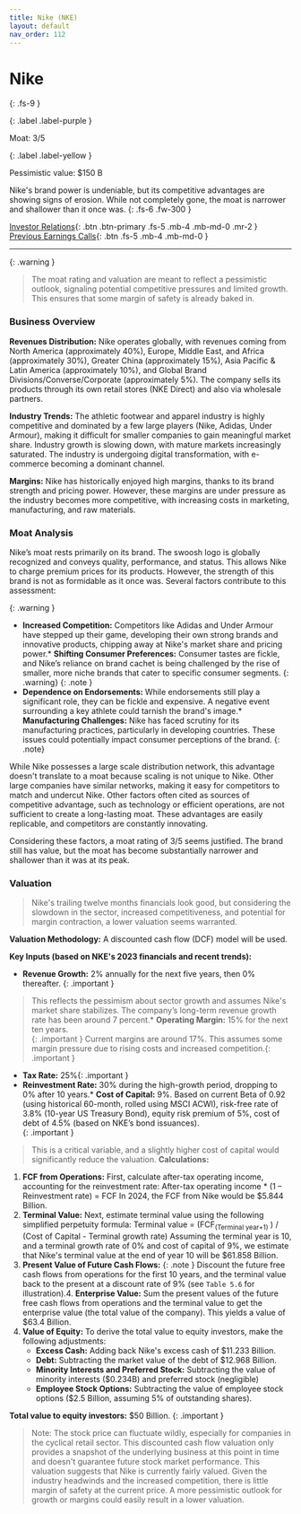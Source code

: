 ```yaml
---
title: Nike (NKE)
layout: default
nav_order: 112
---
```


# Nike
{: .fs-9 }

{: .label .label-purple }

Moat: 3/5

{: .label .label-yellow }

Pessimistic value: $150 B

Nike's brand power is undeniable, but its competitive advantages are showing signs of erosion. While not completely gone, the moat is narrower and shallower than it once was.
{: .fs-6 .fw-300 }

[Investor Relations](https://www.google.com/search?q=NKE+investor+relations){: .btn .btn-primary .fs-5 .mb-4 .mb-md-0 .mr-2 }
[Previous Earnings Calls](https://discountingcashflows.com/company/NKE/transcripts/){: .btn .fs-5 .mb-4 .mb-md-0 }

---

{: .warning } 
>The moat rating and valuation are meant to reflect a pessimistic outlook, signaling potential competitive pressures and limited growth. This ensures that some margin of safety is already baked in.


### Business Overview

**Revenues Distribution:** Nike operates globally, with revenues coming from North America (approximately 40%), Europe, Middle East, and Africa (approximately 30%), Greater China (approximately 15%), Asia Pacific & Latin America (approximately 10%), and Global Brand Divisions/Converse/Corporate (approximately 5%). The company sells its products through its own retail stores (NKE Direct) and also via wholesale partners.

**Industry Trends:** The athletic footwear and apparel industry is highly competitive and dominated by a few large players (Nike, Adidas, Under Armour), making it difficult for smaller companies to gain meaningful market share. Industry growth is slowing down, with mature markets increasingly saturated. The industry is undergoing digital transformation, with e-commerce becoming a dominant channel.

**Margins:** Nike has historically enjoyed high margins, thanks to its brand strength and pricing power. However, these margins are under pressure as the industry becomes more competitive, with increasing costs in marketing, manufacturing, and raw materials.

### Moat Analysis

Nike’s moat rests primarily on its brand. The swoosh logo is globally recognized and conveys quality, performance, and status. This allows Nike to charge premium prices for its products. However, the strength of this brand is not as formidable as it once was.  Several factors contribute to this assessment:

{: .warning }
* **Increased Competition:**  Competitors like Adidas and Under Armour have stepped up their game, developing their own strong brands and innovative products, chipping away at Nike's market share and pricing power.* **Shifting Consumer Preferences:** Consumer tastes are fickle, and Nike’s reliance on brand cachet is being challenged by the rise of smaller, more niche brands that cater to specific consumer segments. {: .warning}
{: .note }
* **Dependence on Endorsements:** While endorsements still play a significant role, they can be fickle and expensive.  A negative event surrounding a key athlete could tarnish the brand's image.* **Manufacturing Challenges:**  Nike has faced scrutiny for its manufacturing practices, particularly in developing countries.  These issues could potentially impact consumer perceptions of the brand. {: .note}

While Nike possesses a large scale distribution network, this advantage doesn't translate to a moat because scaling is not unique to Nike. Other large companies have similar networks, making it easy for competitors to match and undercut Nike. Other factors often cited as sources of competitive advantage, such as technology or efficient operations, are not sufficient to create a long-lasting moat. These advantages are easily replicable, and competitors are constantly innovating. 

Considering these factors, a moat rating of 3/5 seems justified. The brand still has value, but the moat has become substantially narrower and shallower than it was at its peak.  

### Valuation

> Nike's trailing twelve months financials look good, but considering the slowdown in the sector, increased competitiveness, and potential for margin contraction, a lower valuation seems warranted.

**Valuation Methodology:**  A discounted cash flow (DCF) model will be used.

**Key Inputs (based on NKE's 2023 financials and recent trends):**

* **Revenue Growth:** 2% annually for the next five years, then 0% thereafter.
{: .important }
> This reflects the pessimism about sector growth and assumes Nike's market share stabilizes. The company’s long-term revenue growth rate has been around 7 percent.* **Operating Margin:** 15% for the next ten years.  
{: .important }
> Current margins are around 17%.  This assumes some margin pressure due to rising costs and increased competition.{: .important }
* **Tax Rate:** 25%{: .important }
* **Reinvestment Rate:** 30% during the high-growth period, dropping to 0% after 10 years.* **Cost of Capital:** 9%. Based on current Beta of 0.92 (using historical 60-month, rolled using MSCI ACWI), risk-free rate of 3.8% (10-year US Treasury Bond), equity risk premium of 5%, cost of debt of 4.5% (based on NKE’s bond issuances).  
{: .important }
> This is a critical variable, and a slightly higher cost of capital would significantly reduce the valuation.
**Calculations:**
1. **FCF from Operations:**
   First, calculate after-tax operating income, accounting for the reinvestment rate:
   After-tax operating income * (1 – Reinvestment rate) = FCF
   In 2024, the FCF from Nike would be $5.844 Billion.
2. **Terminal Value:** 
   Next, estimate terminal value using the following simplified perpetuity formula:
   Terminal value = (FCF<sub>(Terminal year+1)</sub> ) / (Cost of Capital - Terminal growth rate)
   Assuming the terminal year is 10, and a terminal growth rate of 0% and cost of capital of 9%, we estimate that Nike's terminal value at the end of year 10 will be $61.858 Billion.
3. **Present Value of Future Cash Flows:**
{: .note }
Discount the future free cash flows from operations for the first 10 years, and the terminal value back to the present at a discount rate of 9% (see `Table 5.6` for illustration).4. **Enterprise Value:**  Sum the present values of the future free cash flows from operations and the terminal value to get the enterprise value (the total value of the company). This yields a value of $63.4 Billion.
5. **Value of Equity:**  To derive the total value to equity investors, make the following adjustments:
    * **Excess Cash:** Adding back Nike's excess cash of $11.233 Billion.
    * **Debt:** Subtracting the market value of the debt of $12.968 Billion.
    * **Minority Interests and Preferred Stock:** Subtracting the value of minority interests ($0.234B) and preferred stock (negligible)
    * **Employee Stock Options:** Subtracting the value of employee stock options ($2.5 Billion, assuming 5% of outstanding shares). 

**Total value to equity investors:**  $50 Billion.
{: .important }
> Note: The stock price can fluctuate wildly, especially for companies in the cyclical retail sector.  This discounted cash flow valuation only provides a snapshot of the underlying business at this point in time and doesn't guarantee future stock market performance.
This valuation suggests that Nike is currently fairly valued.  Given the industry headwinds and the increased competition, there is little margin of safety at the current price.  A more pessimistic outlook for growth or margins could easily result in a lower valuation.